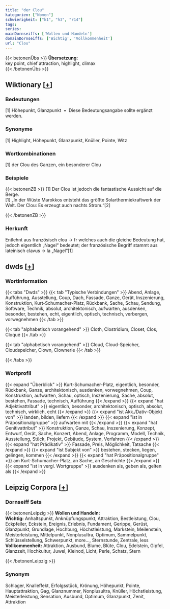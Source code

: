 ```yaml
---
title: "der Clou"
kategorien: ["Nomen"]
schwierigkeit: ["k1", "h3", "r14"]
tags:
series:
mainDornseiffs: ['Wollen und Handeln']
domainDornseiffs: ['Wichtig', 'Vollkommenheit']
url: "Clou"
---
```


{{< betonenÜbs >}}
**Übersetzung:**  
key point, chief attraction, highlight, climax  
{{< /betonenÜbs >}}

## Wiktionary [[+](https://de.wiktionary.org/wiki/Clou)]

### Bedeutungen
[1] Höhepunkt, Glanzpunkt   •  Diese Bedeutungsangabe sollte ergänzt werden.  

### Synonyme
[1] Highlight, Höhepunkt, Glanzpunkt, Knüller, Pointe, Witz  

### Wortkombinationen
[1] der Clou des Ganzen, ein besonderer Clou  

### Beispiele
{{< betonenZB >}}
[1] Der Clou ist jedoch die fantastische Aussicht auf die Berge.  
[1] „In der Wüste Marokkos entsteht das größte Solarthermiekraftwerk der Welt. Der Clou: Es erzeugt auch nachts Strom.“[2]  

{{< /betonenZB >}}
### Herkunft
Entlehnt aus französisch clou → fr welches auch die gleiche Bedeutung hat, jedoch eigentlich „Nagel“ bedeutet; der französische Begriff stammt aus lateinisch clavus → la „Nagel“[1]  



## dwds [[+](https://www.dwds.de/wb/Clou)]

### Wortinformation
{{< tabs "Dwds" >}}
{{< tab "Typische Verbindungen" >}}
Abend, Anlage, Aufführung, Ausstellung, Coup, Dach, Fassade, Ganze, Gerät, Inszenierung, Konstruktion, Kurt-Schumacher-Platz, Rückbank, Sache, Schau, Sendung, Software, Technik, absolut, architektonisch, aufwarten, ausdenken, besonder, bestehen, echt, eigentlich, optisch, technisch, verbergen, vorwegnehmen
{{< /tab >}}

{{< tab "alphabetisch vorangehend" >}}
Cloth, Clostridium, Closet, Clos, Cloqué
{{< /tab >}}

{{< tab "alphabetisch vorangehend" >}}
Cloud, Cloud-Speicher, Cloudspeicher, Clown, Clownerie
{{< /tab >}}

{{< /tabs >}}

### Wortprofil
{{< expand "Überblick" >}} Kurt-Schumacher-Platz, eigentlich, besonder, Rückbank, Ganze, architektonisch, ausdenken, vorwegnehmen, Coup, Konstruktion, aufwarten, Schau, optisch, Inszenierung, Sache, absolut, bestehen, Fassade, technisch, Aufführung {{< /expand >}}
{{< expand "hat Adjektivattribut" >}} eigentlich, besonder, architektonisch, optisch, absolut, technisch, wirklich, echt {{< /expand >}}
{{< expand "ist Akk./Dativ-Objekt von" >}} landen, bilden, liefern {{< /expand >}}
{{< expand "ist in Präpositionalgruppe" >}} aufwarten mit {{< /expand >}}
{{< expand "hat Genitivattribut" >}} Konstruktion, Ganze, Schau, Inszenierung, Konzept, Entwurf, Gerät, Sache, Konzert, Abend, Anlage, Programm, Modell, Technik, Ausstellung, Stück, Projekt, Gebäude, System, Verfahren {{< /expand >}}
{{< expand "hat Prädikativ" >}} Fassade, Preis, Möglichkeit, Tatsache {{< /expand >}}
{{< expand "ist Subjekt von" >}} bestehen, stecken, liegen, gelingen, kommen {{< /expand >}}
{{< expand "hat Präpositionalgruppe" >}} am Kurt-Schumacher-Platz, an Sache, an Geschichte {{< /expand >}}
{{< expand "ist in vergl. Wortgruppe" >}} ausdenken als, geben als, gelten als {{< /expand >}}

## Leipzig Corpora [[+](https://corpora.uni-leipzig.de/en/res?word=Clou&corpusId=deu_newscrawl-public_2018)]

### Dornseiff Sets
{{< betonenLeipzig >}}
**Wollen und Handeln:**  
**Wichtig:** Anhaltspunkt, Anknüpfungspunkt, Attraktion, Bestleistung, Clou, Eckpfeiler, Eckstein, Ereignis, Erlebnis, Fundament, Gerippe, Gerüst, Glanzpunkt, Grundlage, Hochburg, Höchstleistung, Markstein, Meilenstein, Meisterleistung, Mittelpunkt, Nonplusultra, Optimum, Sammelpunkt, Schlüsselstellung, Schwerpunkt, more..., Sternstunde, Zentrale, less  
**Vollkommenheit:** Attraktion, Ausbund, Blume, Blüte, Clou, Edelstein, Gipfel, Glanzzeit, Hochkultur, Juwel, Kleinod, Licht, Perle, Schatz, Stern  

{{< /betonenLeipzig >}}

### Synonym
Schlager, Knalleffekt, Erfolgsstück, Krönung, Höhepunkt, Pointe, Hauptattraktion, Gag, Glanznummer, Nonplusultra, Knüller, Höchstleistung, Meisterleistung, Sensation, Ausbund, Optimum, Glanzpunkt, Zenit, Attraktion

